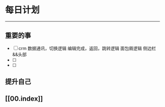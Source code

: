 
# 每日计划
---
## 重要的事

- [ ]  crm
      数据通讯，切换逻辑
      编辑完成，返回，跳转逻辑
      面包屑逻辑
      侧边栏&&头部
- [ ]  
- [ ]  



## 提升自己

  



## [[00.index]]










